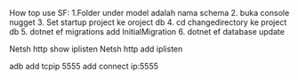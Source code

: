 ﻿How top use SF:
1.Folder under model adalah nama schema
2. buka console nugget
3. Set startup project ke oroject db
4.  cd changedirectory ke project db
5. dotnet ef migrations add InitialMigration
6. dotnet ef database update

Netsh http show iplisten
Netsh http add iplisten

adb add tcpip 5555
add connect ip:5555